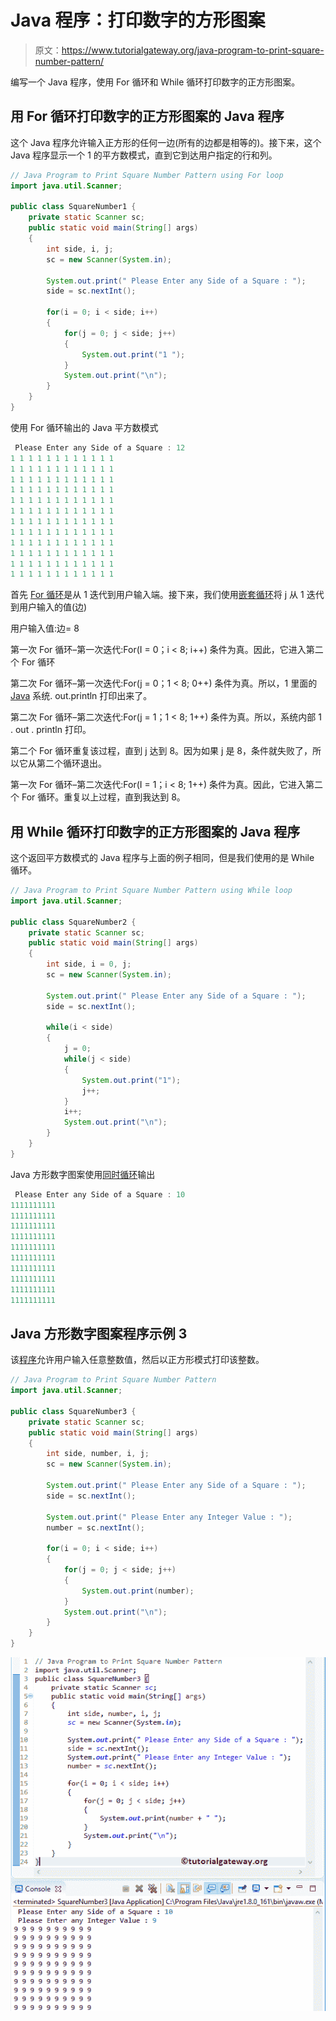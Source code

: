 # Java 程序：打印数字的方形图案

> 原文：<https://www.tutorialgateway.org/java-program-to-print-square-number-pattern/>

编写一个 Java 程序，使用 For 循环和 While 循环打印数字的正方形图案。

## 用 For 循环打印数字的正方形图案的 Java 程序

这个 Java 程序允许输入正方形的任何一边(所有的边都是相等的)。接下来，这个 Java 程序显示一个 1 的平方数模式，直到它到达用户指定的行和列。

```java
// Java Program to Print Square Number Pattern using For loop
import java.util.Scanner;

public class SquareNumber1 {
	private static Scanner sc;
	public static void main(String[] args) 
	{
		int side, i, j;
		sc = new Scanner(System.in);

		System.out.print(" Please Enter any Side of a Square : ");
		side = sc.nextInt();	

		for(i = 0; i < side; i++)
		{
			for(j = 0; j < side; j++)
			{
				System.out.print("1 "); 
			}
			System.out.print("\n"); 
		}	
	}
}
```

使用 For 循环输出的 Java 平方数模式

```java
 Please Enter any Side of a Square : 12
1 1 1 1 1 1 1 1 1 1 1 1 
1 1 1 1 1 1 1 1 1 1 1 1 
1 1 1 1 1 1 1 1 1 1 1 1 
1 1 1 1 1 1 1 1 1 1 1 1 
1 1 1 1 1 1 1 1 1 1 1 1 
1 1 1 1 1 1 1 1 1 1 1 1 
1 1 1 1 1 1 1 1 1 1 1 1 
1 1 1 1 1 1 1 1 1 1 1 1 
1 1 1 1 1 1 1 1 1 1 1 1 
1 1 1 1 1 1 1 1 1 1 1 1 
1 1 1 1 1 1 1 1 1 1 1 1 
1 1 1 1 1 1 1 1 1 1 1 1 
```

首先 [For 循环](https://www.tutorialgateway.org/java-for-loop/)是从 1 迭代到用户输入端。接下来，我们使用[嵌套循环](https://www.tutorialgateway.org/nested-for-loop-in-java/)将 j 从 1 迭代到用户输入的值(边)

用户输入值:边= 8

第一次 For 循环–第一次迭代:For(I = 0；i < 8; i++)
条件为真。因此，它进入第二个 For 循环

第二次 For 循环–第一次迭代:For(j = 0；1 < 8; 0++)
条件为真。所以，1 里面的 [Java](https://www.tutorialgateway.org/java-tutorial/) 系统. out.println 打印出来了。

第二次 For 循环–第二次迭代:For(j = 1；1 < 8; 1++)
条件为真。所以，系统内部 1 . out . println 打印。

第二个 For 循环重复该过程，直到 j 达到 8。因为如果 j 是 8，条件就失败了，所以它从第二个循环退出。

第一次 For 循环–第二次迭代:For(I = 1；i < 8; 1++)
条件为真。因此，它进入第二个 For 循环。重复以上过程，直到我达到 8。

## 用 While 循环打印数字的正方形图案的 Java 程序

这个返回平方数模式的 Java 程序与上面的例子相同，但是我们使用的是 While 循环。

```java
// Java Program to Print Square Number Pattern using While loop
import java.util.Scanner;

public class SquareNumber2 {
	private static Scanner sc;
	public static void main(String[] args) 
	{
		int side, i = 0, j;
		sc = new Scanner(System.in);

		System.out.print(" Please Enter any Side of a Square : ");
		side = sc.nextInt();	

		while(i < side)
		{
			j = 0;
			while(j < side)
			{
				System.out.print("1"); 
				j++;
			}
			i++;
			System.out.print("\n"); 
		}	
	}
}
```

Java 方形数字图案使用[同时循环](https://www.tutorialgateway.org/java-while-loop/)输出

```java
 Please Enter any Side of a Square : 10
1111111111
1111111111
1111111111
1111111111
1111111111
1111111111
1111111111
1111111111
1111111111
1111111111
```

## Java 方形数字图案程序示例 3

该[程序](https://www.tutorialgateway.org/learn-java-programs/)允许用户输入任意整数值，然后以正方形模式打印该整数。

```java
// Java Program to Print Square Number Pattern
import java.util.Scanner;

public class SquareNumber3 {
	private static Scanner sc;
	public static void main(String[] args) 
	{
		int side, number, i, j;
		sc = new Scanner(System.in);

		System.out.print(" Please Enter any Side of a Square : ");
		side = sc.nextInt();	

		System.out.print(" Please Enter any Integer Value : ");
		number = sc.nextInt();

		for(i = 0; i < side; i++)
		{
			for(j = 0; j < side; j++)
			{
				System.out.print(number); 
			}
			System.out.print("\n"); 
		}	
	}
}
```

![Java Program to Print Square Number Pattern 3](img/53880458fba257d4d65afe0f1a522058.png)